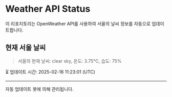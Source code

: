 
# Weather API Status

이 리포지토리는 OpenWeather API를 사용하여 서울의 날씨 정보를 자동으로 업데이트합니다.

## 현재 서울 날씨
> 서울의 현재 날씨: clear sky, 온도: 3.75°C, 습도: 75%

⏳ 업데이트 시간: 2025-02-16 11:23:01 (UTC)

---
자동 업데이트 봇에 의해 관리됩니다.
